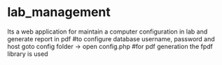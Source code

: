 # lab_management
Its a web application for maintain a computer configuration in lab and generate report in pdf 
#to configure database username, password and host
goto config folder -> open config.php 
#for pdf generation
the fpdf library is used
